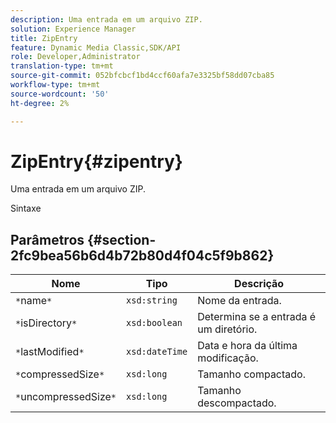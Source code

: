 ```yaml
---
description: Uma entrada em um arquivo ZIP.
solution: Experience Manager
title: ZipEntry
feature: Dynamic Media Classic,SDK/API
role: Developer,Administrator
translation-type: tm+mt
source-git-commit: 052bfcbcf1bd4ccf60afa7e3325bf58dd07cba85
workflow-type: tm+mt
source-wordcount: '50'
ht-degree: 2%

---
```



# ZipEntry{#zipentry}

Uma entrada em um arquivo ZIP.

Sintaxe

## Parâmetros {#section-2fc9bea56b6d4b72b80d4f04c5f9b862}

| Nome | Tipo | Descrição |
|---|---|---|
| `*`name`*` | `xsd:string` | Nome da entrada. |
| `*`isDirectory`*` | `xsd:boolean` | Determina se a entrada é um diretório. |
| `*`lastModified`*` | `xsd:dateTime` | Data e hora da última modificação. |
| `*`compressedSize`*` | `xsd:long` | Tamanho compactado. |
| `*`uncompressedSize`*` | `xsd:long` | Tamanho descompactado. |

